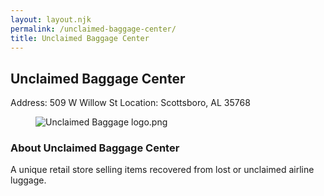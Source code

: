 ```yaml
---
layout: layout.njk
permalink: /unclaimed-baggage-center/
title: Unclaimed Baggage Center
---
```


<article class="attraction-detail container">
  <h2>Unclaimed Baggage Center</h2>
  <div class="attraction-meta">
    <span class="address">Address: 509 W Willow St</span>
    <span class="location">Location: Scottsboro, AL 35768</span>
  </div>
  <figure class="attraction-image">
    <img src="https://upload.wikimedia.org/wikipedia/commons/b/b9/Unclaimed_Baggage_logo.png?v=1743942693845" alt="Unclaimed Baggage logo.png" loading="lazy">
  </figure>
  <div class="attraction-description">
    <h3>About Unclaimed Baggage Center</h3>
    <p>A unique retail store selling items recovered from lost or unclaimed airline luggage.</p>
  </div>
  
</article>
